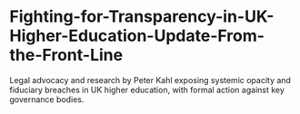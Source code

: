 # Fighting-for-Transparency-in-UK-Higher-Education-Update-From-the-Front-Line
Legal advocacy and research by Peter Kahl exposing systemic opacity and fiduciary breaches in UK higher education, with formal action against key governance bodies.
